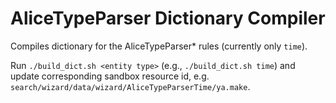 # AliceTypeParser Dictionary Compiler

Compiles dictionary for the AliceTypeParser* rules (currently only `time`).

Run `./build_dict.sh <entity type>` (e.g., `./build_dict.sh time`) and update corresponding sandbox resource id, e.g. `search/wizard/data/wizard/AliceTypeParserTime/ya.make`.
